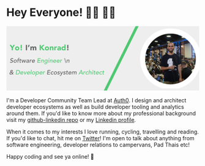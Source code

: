 # Hey Everyone! 🤜🏼 🤛🏻

![](https://github.com/konradsopala/konradsopala/blob/master/Banner.jpg)

I'm a Developer Community Team Lead at [Auth0](https://auth0.com/). I design and architect developer ecosystems as well as build developer tooling and analytics around them. If you'd like to know more about my professional background visit my [github-linkedin repo](https://github.com/konradsopala/github-linkedin) or my [Linkedin profile](https://www.linkedin.com/in/konradsopala/).

When it comes to my interests I love running, cycling, travelling and reading. If you'd like to chat, hit me on [Twitter](https://twitter.com/konradsopala)! I'm open to talk about anything from software engineering, developer relations to campervans, Pad Thais etc!

Happy coding and see ya online! 🐥
